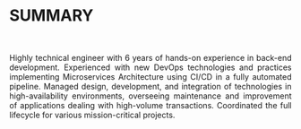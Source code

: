# SUMMARY
<br>
<p align="justify">
Highly technical engineer with 6 years of hands-on experience in back-end development. Experienced with new DevOps technologies and practices implementing Microservices Architecture using CI/CD in a fully automated pipeline. 
Managed design, development, and integration of technologies in high-availability environments, overseeing maintenance and improvement of applications dealing with high-volume transactions. Coordinated the full lifecycle for various mission-critical projects. 
</p>
